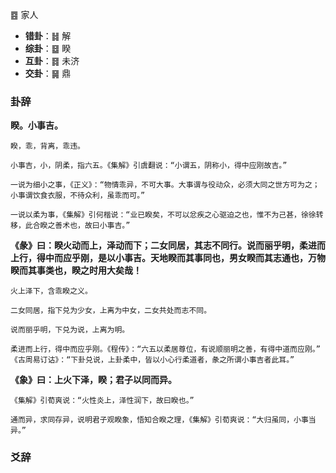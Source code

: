 ䷤ 家人

+ **错卦**：䷧ 解
+ **综卦**：䷥ 睽
+ **互卦**：䷿ 未济
+ **交卦**：䷱ 鼎

### 卦辞

**睽。小事吉。**

```
睽，乖，背离，乖违。

小事吉，小，阴柔，指六五。《集解》引虞翻说：“小谓五，阴称小，得中应刚故吉。”

一说为细小之事，《正义》：“物情乖异，不可大事。大事谓与役动众，必须大同之世方可为之；小事谓饮食衣服，不待众利，虽乖而可。”

一说以柔为事，《集解》引何楷说：“业已睽矣，不可以忿疾之心驱迫之也，惟不为己甚，徐徐转移，此合睽之善术也，故曰小事吉。”
```

**《彖》曰：睽火动而上，泽动而下；二女同居，其志不同行。说而丽乎明，柔进而上行，得中而应乎刚，是以小事吉。天地睽而其事同也，男女睽而其志通也，万物睽而其事类也，睽之时用大矣哉！**

```
火上泽下，含乖睽之义。

二女同居，指下兑为少女，上离为中女，二女共处而志不同。

说而丽乎明，下兑为说，上离为明。

柔进而上行，得中而应乎刚。《程传》：“六五以柔居尊位，有说顺丽明之善，有得中道而应刚。” 《古周易订诂》：“下卦兑说，上卦柔中，皆以小心行柔道者，彖之所谓小事吉者此耳。”
```

**《象》曰：上火下泽，睽；君子以同而异。**

```
《集解》引荀爽说：“火性炎上，泽性润下，故曰睽也。”

通而异，求同存异，说明君子观睽象，悟知合睽之理，《集解》引荀爽说：“大归虽同，小事当异。”
```

### 爻辞

